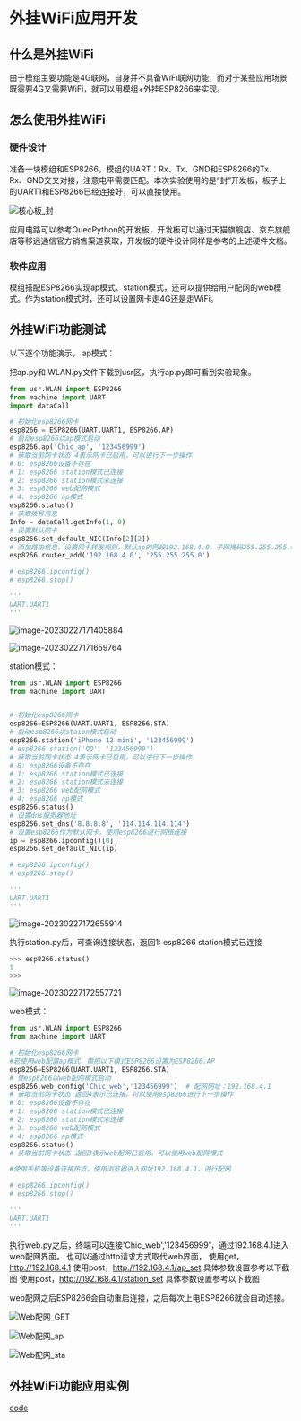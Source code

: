 # 外挂WiFi应用开发

## 什么是外挂WiFi

由于模组主要功能是4G联网，自身并不具备WiFi联网功能，而对于某些应用场景既需要4G又需要WiFi，就可以用模组+外挂ESP8266来实现。

## 怎么使用外挂WiFi

### 硬件设计

准备一块模组和ESP8266，模组的UART：Rx、Tx、GND和ESP8266的Tx、Rx、GND交叉对接，注意电平需要匹配。本次实验使用的是“封”开发板，板子上的UART1和ESP8266已经连接好，可以直接使用。

![核心板_封](../../zh/media/外设应用开发/核心板_封.jpg)

应用电路可以参考QuecPython的开发板，开发板可以通过天猫旗舰店、京东旗舰店等移远通信官方销售渠道获取，开发板的硬件设计同样是参考的上述硬件文档。

### 软件应用

模组搭配ESP8266实现ap模式、station模式，还可以提供给用户配网的web模式。作为station模式时，还可以设置网卡走4G还是走WiFi。


## 外挂WiFi功能测试

以下逐个功能演示，
ap模式：

把ap.py和 WLAN.py文件下载到usr区，执行ap.py即可看到实验现象。

```python
from usr.WLAN import ESP8266
from machine import UART
import dataCall

# 初始化esp8266网卡
esp8266 = ESP8266(UART.UART1, ESP8266.AP)
# 启动esp8266以ap模式启动
esp8266.ap('Chic_ap', '123456999')
# 获取当前网卡状态 4表示网卡已启用，可以进行下一步操作
# 0: esp8266设备不存在
# 1: esp8266 station模式已连接
# 2: esp8266 station模式未连接
# 3: esp8266 web配网模式
# 4: esp8266 ap模式
esp8266.status()
# 获取拨号信息
Info = dataCall.getInfo(1, 0)
# 设置默认网卡
esp8266.set_default_NIC(Info[2][2])
# 添加路由信息，设置网卡转发规则，默认ap的网段192.168.4.0，子网掩码255.255.255.0
esp8266.router_add('192.168.4.0', '255.255.255.0')

# esp8266.ipconfig()
# esp8266.stop()

'''
UART.UART1
'''
```

![image-20230227171405884](../../zh/media/外设应用开发/外设应用开发_ap.png)

![image-20230227171659764](../../zh/media/外设应用开发/外设应用开发_ap手机界面)



station模式：

```python
from usr.WLAN import ESP8266
from machine import UART


# 初始化esp8266网卡
esp8266=ESP8266(UART.UART1, ESP8266.STA)
# 启动esp8266以staion模式启动
esp8266.station('iPhone 12 mini', '123456999')
# esp8266.station('QQ', '123456999')
# 获取当前网卡状态 4表示网卡已启用，可以进行下一步操作
# 0: esp8266设备不存在
# 1: esp8266 station模式已连接
# 2: esp8266 station模式未连接
# 3: esp8266 web配网模式
# 4: esp8266 ap模式
esp8266.status()
# 设置dns服务器地址
esp8266.set_dns('8.8.8.8', '114.114.114.114')
# 设置esp8266作为默认网卡，使用esp8266进行网络连接
ip = esp8266.ipconfig()[0]
esp8266.set_default_NIC(ip)

# esp8266.ipconfig()
# esp8266.stop()

'''
UART.UART1
'''
```

![image-20230227172655914](../../zh/media/外设应用开发/外设应用开发_station.png)

执行station.py后，可查询连接状态，返回1: esp8266 station模式已连接

```python
>>> esp8266.status()
1
>>> 
```

![image-20230227172557721](../../zh/media/外设应用开发/外设应用开发_station手机界面.png)



web模式：

```python
from usr.WLAN import ESP8266
from machine import UART

# 初始化esp8266网卡	
#若使用web配置ap模式，需把以下模式ESP8266设置为ESP8266.AP
esp8266=ESP8266(UART.UART1, ESP8266.STA)
# 使esp8266以web配网模式启动
esp8266.web_config('Chic_web','123456999')  # 配网网址：192.168.4.1
# 获取当前网卡状态 返回4表示已连接，可以使用esp8266进行下一步操作
# 0: esp8266设备不存在
# 1: esp8266 station模式已连接
# 2: esp8266 station模式未连接
# 3: esp8266 web配网模式
# 4: esp8266 ap模式
esp8266.status()
# 获取当前网卡状态 返回3表示web配网已启用，可以使用web配网模式

#使用手机等设备连接热点，使用浏览器进入网址192.168.4.1，进行配网

# esp8266.ipconfig()
# esp8266.stop()

'''
UART.UART1
'''
```

执行web.py之后，终端可以连接'Chic_web','123456999'，通过192.168.4.1进入web配网界面。
也可以通过http请求方式取代web界面，
使用get，http://192.168.4.1
使用post，http://192.168.4.1/ap_set 具体参数设置参考以下截图
使用post，http://192.168.4.1/station_set 具体参数设置参考以下截图

web配网之后ESP8266会自动重启连接，之后每次上电ESP8266就会自动连接。


![Web配网_GET](../../zh/media/外设应用开发/Web配网_GET.png)

![Web配网_ap](../../zh/media/外设应用开发/Web配网_ap.png)

![Web配网_sta](../../zh/media/外设应用开发/Web配网_sta.png)



## 外挂WiFi功能应用实例

[code](https://gitee.com/q767904101/quec-python_-code.git)

